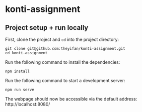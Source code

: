 # konti-assignment

## Project setup + run locally

First, clone the project and `cd` into the project directory: 
```
git clone git@github.com:theyifan/konti-assignment.git
cd konti-assignment
```
Run the following command to install the dependencies:

```
npm install
```
Run the following command to start a development server:
```
npm run serve
```
The webpage should now be accessible via the default address: http://localhost:8080/ 

